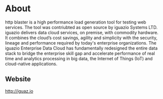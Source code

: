 # About
http blaster is a high performance load generation tool for testing web services.
The tool was contriubted as open source by iguazio Systems LTD.
iguazio delivers data cloud services, on premise, with commodity hardware. It combines the cloud’s cost savings, agility and simplicity with the security, lineage and performance required by today's enterprise organizations. The iguazio Enterprise Data Cloud has fundamentally redesigned the entire data stack to bridge the enterprise skill gap and accelerate performance of real time and analytics processing in big data, the Internet of Things (IoT) and cloud-native applications.

## Website
http://iguaz.io

 



